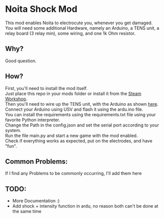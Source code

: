 # Noita Shock Mod  
This mod enables Noita to electrocute you, whenever you get damaged.  
You will need some additional Hardware, namely an Arduino, a TENS unit, a relay board (3 relay min), some wiring, and one 1k Ohm resistor.  
  
  
## Why?  
Good question.  
  
## How?  
First, you'll need to install the mod itself.  
Just place this repo in your mods folder or install it from the [Steam Workshop](https://steamcommunity.com/sharedfiles/filedetails/?id=3170451933).  
Then you'll need to wire up the TENS unit, with the Arduino as shown [here](https://imgur.com/a/4pTD4HI).  
Connect your Arduino using USV and flash it using the ardu.ino file.  
You can install the requirements using the requirements.txt file using your favorite Python interpreter.  
Change the Path in the config.json and set the serial port according to your system.  
Run the file main.py and start a new game with the mod enabled.  
Check if everything works as expected, put on the electrodes, and have "fun".  
  
## Common Problems:  
  
If I find any Problems to be commonly occurring, I'll add them here  
  
## TODO:  
  
- More Documentation :)  
- Add shock + intensity function in ardu, no reason both can't be done at the same time  
